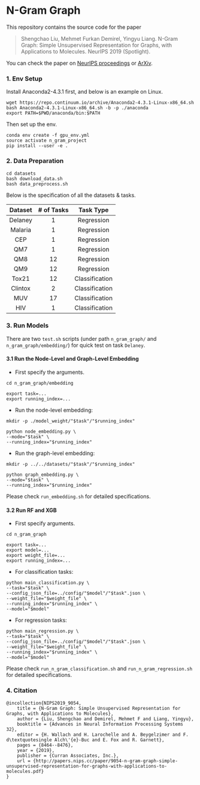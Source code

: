 # N-Gram Graph

This repository contains the source code for the paper
> Shengchao Liu, Mehmet Furkan Demirel, Yingyu Liang. N-Gram Graph: Simple Unsupervised Representation for Graphs, with Applications to Molecules. NeurIPS 2019 (Spotlight).

You can check the paper on  [NeurIPS proceedings](https://papers.nips.cc/paper/9054-n-gram-graph-simple-unsupervised-representation-for-graphs-with-applications-to-molecules) or [ArXiv](https://arxiv.org/abs/1806.09206).

### 1. Env Setup
Install Anaconda2-4.3.1 first, and below is an example on Linux.
```
wget https://repo.continuum.io/archive/Anaconda2-4.3.1-Linux-x86_64.sh
bash Anaconda2-4.3.1-Linux-x86_64.sh -b -p ./anaconda
export PATH=$PWD/anaconda/bin:$PATH
```

Then set up the env.
```
conda env create -f gpu_env.yml
source activate n_gram_project
pip install --user -e .
```

### 2. Data Preparation
```
cd datasets
bash download_data.sh
bash data_preprocess.sh
```

Below is the specification of all the datasets & tasks.

| Dataset | # of Tasks | Task Type |
| :---: | :---: | :---: |
| Delaney | 1 | Regression |
| Malaria | 1 | Regression |
| CEP | 1 | Regression |
| QM7 | 1 | Regression |
| QM8 | 12 | Regression |
| QM9 | 12 | Regression |
| Tox21 | 12 | Classification |
| Clintox | 2 | Classification |
| MUV | 17 | Classification |
| HIV | 1 | Classification |

### 3. Run Models

There are two `test.sh` scripts (under path `n_gram_graph/` and `n_gram_graph/embedding/`) for quick test on task `Delaney`.

#### 3.1 Run the Node-Level and Graph-Level Embedding

+ First specify the arguments.
```
cd n_gram_graph/embedding

export task=...
export running_index=...
```

+ Run the node-level embedding:
```
mkdir -p ./model_weight/"$task"/"$running_index"

python node_embedding.py \
--mode="$task" \
--running_index="$running_index"
```

+ Run the graph-level embedding:
```
mkdir -p ../../datasets/"$task"/"$running_index"

python graph_embedding.py \
--mode="$task" \
--running_index="$running_index"
```

Please check `run_embedding.sh` for detailed specifications.

#### 3.2 Run RF and XGB

+ First specify arguments.
```
cd n_gram_graph

export task=...
export model=...
export weight_file=...
export running_index=...
```

+ For classification tasks:
```
python main_classification.py \
--task="$task" \
--config_json_file=../config/"$model"/"$task".json \
--weight_file="$weight_file" \
--running_index="$running_index" \
--model="$model" 
```

+ For regression tasks:
```
python main_regression.py \
--task="$task" \
--config_json_file=../config/"$model"/"$task".json \
--weight_file="$weight_file" \
--running_index="$running_index" \
--model="$model" 
```

Please check `run_n_gram_classification.sh` and `run_n_gram_regression.sh` for detailed specifications.

### 4. Citation

```
@incollection{NIPS2019_9054,
    title = {N-Gram Graph: Simple Unsupervised Representation for Graphs, with Applications to Molecules},
    author = {Liu, Shengchao and Demirel, Mehmet F and Liang, Yingyu},
    booktitle = {Advances in Neural Information Processing Systems 32},
    editor = {H. Wallach and H. Larochelle and A. Beygelzimer and F. d\textquotesingle Alch\'{e}-Buc and E. Fox and R. Garnett},
    pages = {8464--8476},
    year = {2019},
    publisher = {Curran Associates, Inc.},
    url = {http://papers.nips.cc/paper/9054-n-gram-graph-simple-unsupervised-representation-for-graphs-with-applications-to-molecules.pdf}
}

```
